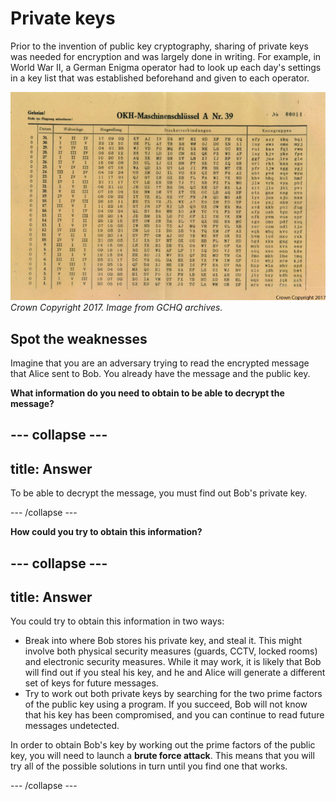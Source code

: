 # Private keys

Prior to the invention of public key cryptography, sharing of private keys was needed for encryption and was largely done in writing. For example, in World War II, a German Enigma operator had to look up each day's settings in a key list that was established beforehand and given to each operator.

![Enigma settings](images/Enigma-settings-sheet.jpg)
*Crown Copyright 2017. Image from GCHQ archives.*


## Spot the weaknesses

Imagine that you are an adversary trying to read the encrypted message that Alice sent to Bob. You already have the message and the public key.

**What information do you need to obtain to be able to decrypt the message?**

--- collapse ---
---
title: Answer
---

To be able to decrypt the message, you must find out Bob's private key.

--- /collapse ---


**How could you try to obtain this information?**

--- collapse ---
---
title: Answer
---

You could try to obtain this information in two ways:

- Break into where Bob stores his private key, and steal it. This might involve both physical security measures (guards, CCTV, locked rooms) and electronic security measures. While it may work, it is likely that Bob will find out if you steal his key, and he and Alice will generate a different set of keys for future messages.
- Try to work out both private keys by searching for the two prime factors of the public key using a program. If you succeed, Bob will not know that his key has been compromised, and you can continue to read future messages undetected.

In order to obtain Bob's key by working out the prime factors of the public key, you will need to launch a **brute force attack**. This means that you will try all of the possible solutions in turn until you find one that works.


--- /collapse ---
